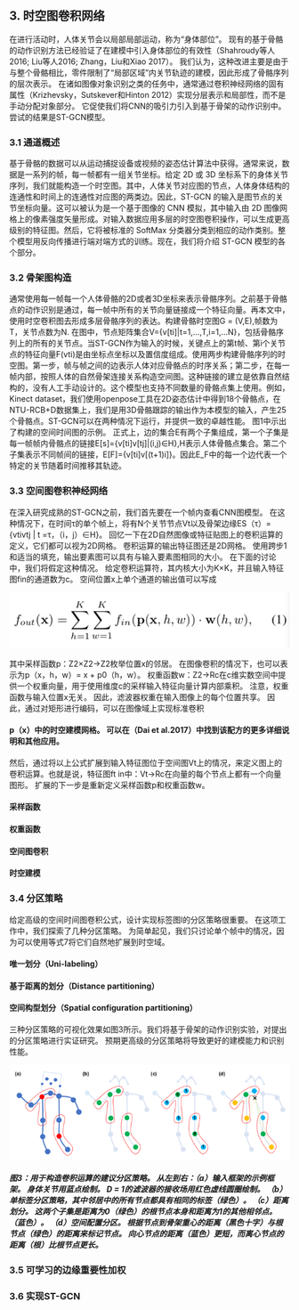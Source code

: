 ## 3. 时空图卷积网络

在进行活动时，人体关节会以局部局部运动，称为“身体部位”。 现有的基于骨骼的动作识别方法已经验证了在建模中引入身体部位的有效性（Shahroudy等人2016; Liu等人2016; Zhang，Liu和Xiao 2017）。
我们认为，这种改进主要是由于与整个骨骼相比，零件限制了“局部区域”内关节轨迹的建模，因此形成了骨骼序列的层次表示。 在诸如图像对象识别之类的任务中，通常通过卷积神经网络的固有属性（Krizhevsky，Sutskever和Hinton 2012）实现分层表示和局部性，而不是手动分配对象部分。 它促使我们将CNN的吸引力引入到基于骨架的动作识别中。 尝试的结果是ST-GCN模型。

### 3.1 通道概述

基于骨骼的数据可以从运动捕捉设备或视频的姿态估计算法中获得。通常来说，数据是一系列的帧，每一帧都有一组关节坐标。给定 2D 或 3D 坐标系下的身体关节序列，我们就能构造一个时空图。其中，人体关节对应图的节点，人体身体结构的连通性和时间上的连通性对应图的两类边。因此，ST-GCN 的输入是图节点的关节坐标向量。这可以被认为是一个基于图像的 CNN 模拟，其中输入由 2D 图像网格上的像素强度矢量形成。对输入数据应用多层的时空图卷积操作，可以生成更高级别的特征图。然后，它将被标准的 SoftMax 分类器分类到相应的动作类别。整个模型用反向传播进行端对端方式的训练。现在，我们将介绍 ST-GCN 模型的各个部分。


 ### 3.2 骨架图构造
通常使用每一帧每一个人体骨骼的2D或者3D坐标来表示骨骼序列。之前基于骨骼点的动作识别是通过，每一帧中所有的关节向量链接成一个特征向量。再本文中，使用时空卷积图去形成多层骨骼序列的表达。构建骨骼时空图G = (V,E),帧数为T，关节点数为N.
在图中，节点矩阵集合V={v[ti]|t=1,...,T,i=1,...N}，包括骨骼序列上的所有的关节点。当ST-GCN作为输入的时候，关键点上的第t帧、第i个关节点的特征向量F(vti)是由坐标点坐标以及置信度组成。使用两步构建骨骼序列的时空图。第一步，帧与帧之间的边表示人体对应骨骼点的时序关系；第二步，在每一帧内部，按照人体的自然骨架连接关系构造空间图。这种链接的建立是依靠自然结构的，没有人工手动设计的。这个模型也支持不同数量的骨骼点集上使用。例如，Kinect dataset，我们使用openpose工具在2D姿态估计中得到18个骨骼点，在NTU-RCB+D数据集上，我们是用3D骨骼跟踪的输出作为本模型的输入，产生25个骨骼点。ST-GCN可以在两种情况下运行，并提供一致的卓越性能。 图1中示出了构建的空间时间图的示例。
正式上，边的集合E有两个子集组成，第一个子集是每一帧帧内骨骼点的链接E[s]={v[ti]v[tj]|(i,j)∈H},H表示人体骨骼点集合。第二个子集表示不同帧间的链接，E[F]={v[ti]v[(t+1)i]}。因此E_F中的每一个边代表一个特定的关节随着时间推移其轨迹。

### 3.3 空间图卷积神经网络
在深入研究成熟的ST-GCN之前，我们首先要在一个帧内查看CNN图模型。 在这种情况下，在时间τ的单个帧上，将有N个关节节点Vt以及骨架边缘ES（τ）= {vtivtj | t =τ，（i，j）∈H}。 回忆一下在2D自然图像或特征贴图上的卷积运算的定义，它们都可以视为2D网格。 卷积运算的输出特征图还是2D网格。 使用跨步1和适当的填充，输出要素图可以具有与输入要素图相同的大小。 在下面的讨论中，我们将假定这种情况。 给定卷积运算符，其内核大小为K×K，并且输入特征图fin的通道数为c。 空间位置x上单个通道的输出值可以写成

![img](公式1.png)

其中采样函数p：Z2×Z2→Z2枚举位置x的邻居。 在图像卷积的情况下，也可以表示为p（x，h，w）= x + p0（h，w）。 权重函数w：Z2→Rc在c维实数空间中提供一个权重向量，用于使用维度c的采样输入特征向量计算内部乘积。 注意，权重函数与输入位置x无关。 因此，滤波器权重在输入图像上的每个位置共享。 因此，通过对矩形进行编码，可以在图像域上实现标准卷积
 #### p（x）中的时空建模网格。 可以在（Dai et al.2017）中找到该配方的更多详细说明和其他应用。
然后，通过将以上公式扩展到输入特征图位于空间图Vt上的情况，来定义图上的卷积运算。也就是说，特征图ft in中：Vt→Rc在向量的每个节点上都有一个向量 图形。 扩展的下一步是重新定义采样函数p和权重函数w。

#### 采样函数



#### 权重函数

#### 空间图卷积

#### 时空建模

### 3.4 分区策略

给定高级的空间时间图卷积公式，设计实现标签图l的分区策略很重要。 在这项工作中，我们探索了几种分区策略。 为简单起见，我们只讨论单个帧中的情况，因为可以使用等式7将它们自然地扩展到时空域。

#### 唯一划分（Uni-labeling）

#### 基于距离的划分（Distance partitioning）


#### 空间构型划分（Spatial configuration partitioning）



三种分区策略的可视化效果如图3所示。我们将基于骨架的动作识别实验，对提出的分区策略进行实证研究。 预期更高级的分区策略将导致更好的建模能力和识别性能。

![img](图3.png)

##### 图3：用于构造卷积运算的建议分区策略。 从左到右：（a）输入框架的示例框架。 身体关节用蓝点绘制。  D = 1的滤波器的接收场用红色虚线圆圈绘制。  （b）单标签分区策略，其中邻居中的所有节点都具有相同的标签（绿色）。  （c）距离划分。 这两个子集是距离为0（绿色）的根节点本身和距离为1的其他相邻点。（蓝色）。  （d）空间配置分区。 根据节点到骨架重心的距离（黑色十字）与根节点（绿色）的距离来标记节点。 向心节点的距离（蓝色）更短，而离心节点的距离（根）比根节点更长。



### 3.5 可学习的边缘重要性加权

### 3.6 实现ST-GCN